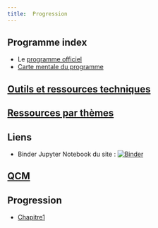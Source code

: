 ```yaml
---
title:  Progression
---
```



## Programme index

* Le  [programme officiel](Programme/PPL18_Numerique-sciences-informatiques_SPE_1eGen_1025707.pdf)
* [Carte mentale du programme](Programme/PremièreNSI.jpg)

## [Outils et ressources techniques](outils.md)

## [Ressources par thèmes](ressources.md)

## Liens 

* Binder Jupyter Notebook du site : [![Binder](https://mybinder.org/badge_logo.svg)](https://mybinder.org/v2/gh/parc-nsi/premiere-nsi/master)


## [QCM](qcm.md)


## Progression


* [Chapitre1](chapitre1.md)





